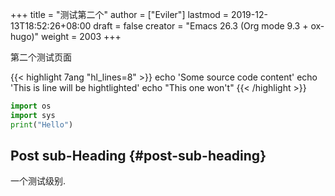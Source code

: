+++
title = "测试第二个"
author = ["Eviler"]
lastmod = 2019-12-13T18:52:26+08:00
draft = false
creator = "Emacs 26.3 (Org mode 9.3 + ox-hugo)"
weight = 2003
+++

第二个测试页面

{{< highlight 7ang "hl_lines=8" >}}
echo 'Some source code content'
echo 'This is line will be hightlighted'
echo "This one won't"
{{< /highlight >}}

```python
import os
import sys
print("Hello")
```


## Post sub-Heading {#post-sub-heading}

一个测试级别.
